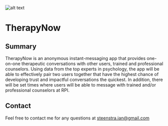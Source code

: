 ![alt text](https://raw.githubusercontent.com/iansteenstra/therapynow/logo.jpg)

# TherapyNow

## Summary
TherapyNow is an anonymous instant-messaging app that provides one-on-one therapeutic conversations with other users, trained and professional counselors. Using data from the top experts in psychology, the app will be able to effectively pair two users together that have the highest chance of developing trust and impactful conversations the quickest. In addition, there will be set times where users will be able to message with trained and/or professional counselors at RPI.

## Contact
Feel free to contact me for any questions at steenstra.ian@gmail.com
